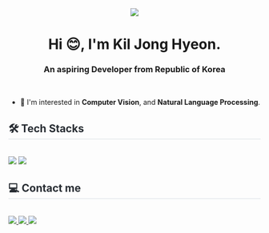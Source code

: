 <div align= "center">
    <img src="https://capsule-render.vercel.app/api?type=waving&color=gradient&customColorList=10&height=200&text=Hyeon-n-off's%20GITHUB&fontSize=50&fontAlign=68&fontAlignY=36"/>
    </div>
    <div style="text-align: left;"> 
    <h1 align="center">Hi 😊, I'm Kil Jong Hyeon.</h1>
    <h3 align="center">An aspiring Developer from Republic of Korea</h3>
    <br>

  - 🌱 I'm interested in **Computer Vision**, and **Natural Language Processing**.
    </div>
    
    <div style="text-align: left;">
    <h2 style="border-bottom: 1px solid #d8dee4; color: #282d33;"> 🛠️ Tech Stacks </h2> <br> 
    <div style="margin: ; text-align: left;"> <img src="https://img.shields.io/badge/Python-3776AB?style=for-the-badge&logo=Python&logoColor=white">
          <img src="https://img.shields.io/badge/PyTorch-EE4C2C?style=for-the-badge&logo=PyTorch&logoColor=white">
          </div>
    </div>
    <div style="text-align: left;">
    <h2 style="border-bottom: 1px solid #d8dee4; color: #282d33;"> 💻 Contact me </h2> <br> 
    <div style="margin: ; text-align: left;"> <a href=mailto:kiljh7717@gmail.com> <img src="https://img.shields.io/badge/Gmail-EA4335?style=for-the-badge&logo=Gmail&logoColor=white&link=mailto:kiljh7717@gmail.com"> </a>
         <a href=https://blog.naver.com/rlfwhdgus7717> <img src="https://img.shields.io/badge/Naver-03C75A?style=for-the-badge&logo=Naver&logoColor=white&link=https://blog.naver.com/rlfwhdgus7717"> </a>
          <a href=https://hyeon-n-off.github.io/> <img src="https://img.shields.io/badge/GitHub-181717?style=for-the-badge&logo=GitHub&logoColor=white&link=https://hyeon-n-off.github.io/"> </a>
          </div>  <br> 
    <div style="text-align: left;">  </div> 
    </div>
